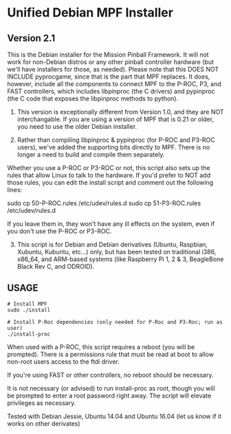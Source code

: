 # Unified Debian MPF Installer #
## Version 2.1 ##

This is the Debian installer for the Mission Pinball Framework. It will not 
work for non-Debian distros or any other pinball controller hardware (but we'll
have installers for those, as needed). Please note that this DOES NOT INCLUDE 
pyprocgame, since that is the part that MPF replaces. It does, however, include
all the components to connect MPF to the P-ROC, P3, and FAST controllers, which
includes libpinproc (the C drivers) and pypinproc (the C code that exposes the 
libpinproc methods to python). 

1. This version is exceptionally different from Version 1.0, and they are NOT
interchangable. If you are using a version of MPF that is 0.21 or older, you need
to use the older Debian installer.

2. Rather than compiling libpinproc & pypinproc (for P-ROC and P3-ROC users), 
we've added the supporting bits directly to MPF. There is no longer a need to
build and compile them separately.

Whether you use a P-ROC or P3-ROC or not, this script also sets up the rules
that allow Linux to talk to the hardware. If you'd prefer to NOT add those
rules, you can edit the install script and comment out the following lines:

sudo cp 50-P-ROC.rules /etc/udev/rules.d
sudo cp 51-P3-ROC.rules /etc/udev/rules.d

If you leave them in, they won't have any ill effects on the system, even if you
don't use the P-ROC or P3-ROC.

3. This script is for Debian and Debian derivatives (Ubuntu, Raspbian, Xubuntu, 
Kubuntu, etc...) only, but has been tested on traditional i386, x86_64, and 
ARM-based systems (like Raspberry Pi 1, 2 & 3, BeagleBone Black Rev C, and 
ODROID). 

## USAGE ##

    # Install MPF
    sudo ./install

    # Install P-Roc dependencies (only needed for P-Roc and P3-Roc; run as user) 
    ./install-proc

When used with a P-ROC, this script requires a reboot (you will be prompted).
There is a permissions rule that must be read at boot to allow non-root users
access to the ftdi driver. 

If you're using FAST or other controllers, no reboot should be necessary.

It is not necessary (or advised) to run install-proc as root, though you will be
prompted to enter a root password right away. The script will elevate 
privileges as necessary.

Tested with Debian Jessie, Ubuntu 14.04 and Ubuntu 16.04 (let us know if it works on other derivates)
